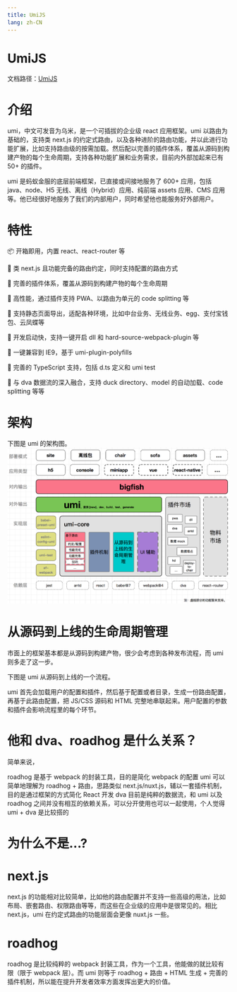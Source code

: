 ```yaml
---
title: UmiJS
lang: zh-CN
---
```


# UmiJS

文档路径：[UmiJS](https://umijs.org/zh/guide/)

# 介绍

umi，中文可发音为乌米，是一个可插拔的企业级 react 应用框架。umi 以路由为基础的，支持类 next.js 的约定式路由，以及各种进阶的路由功能，并以此进行功能扩展，比如支持路由级的按需加载。然后配以完善的插件体系，覆盖从源码到构建产物的每个生命周期，支持各种功能扩展和业务需求，目前内外部加起来已有 50+ 的插件。

umi 是蚂蚁金服的底层前端框架，已直接或间接地服务了 600+ 应用，包括 java、node、H5 无线、离线（Hybrid）应用、纯前端 assets 应用、CMS 应用等。他已经很好地服务了我们的内部用户，同时希望他也能服务好外部用户。

# 特性

📦 开箱即用，内置 react、react-router 等

🏈 类 next.js 且功能完备的路由约定，同时支持配置的路由方式

🎉 完善的插件体系，覆盖从源码到构建产物的每个生命周期

🚀 高性能，通过插件支持 PWA、以路由为单元的 code splitting 等

💈 支持静态页面导出，适配各种环境，比如中台业务、无线业务、egg、支付宝钱包、云凤蝶等

🚄 开发启动快，支持一键开启 dll 和 hard-source-webpack-plugin 等

🐠 一键兼容到 IE9，基于 umi-plugin-polyfills

🍁 完善的 TypeScript 支持，包括 d.ts 定义和 umi test

🌴 与 dva 数据流的深入融合，支持 duck directory、model 的自动加载、code splitting 等等

# 架构

下图是 umi 的架构图。
![image](../assets/umi.png)

# 从源码到上线的生命周期管理

市面上的框架基本都是从源码到构建产物，很少会考虑到各种发布流程，而 umi 则多走了这一步。

下图是 umi 从源码到上线的一个流程。

umi 首先会加载用户的配置和插件，然后基于配置或者目录，生成一份路由配置，再基于此路由配置，把 JS/CSS 源码和 HTML 完整地串联起来。用户配置的参数和插件会影响流程里的每个环节。

# 他和 dva、roadhog 是什么关系？

简单来说，

roadhog 是基于 webpack 的封装工具，目的是简化 webpack 的配置
umi 可以简单地理解为 roadhog + 路由，思路类似 next.js/nuxt.js，辅以一套插件机制，目的是通过框架的方式简化 React 开发
dva 目前是纯粹的数据流，和 umi 以及 roadhog 之间并没有相互的依赖关系，可以分开使用也可以一起使用，个人觉得 umi + dva 是比较搭的

# 为什么不是...?

# next.js

next.js 的功能相对比较简单，比如他的路由配置并不支持一些高级的用法，比如布局、嵌套路由、权限路由等等，而这些在企业级的应用中是很常见的。相比 next.js，umi 在约定式路由的功能层面会更像 nuxt.js 一些。

# roadhog

roadhog 是比较纯粹的 webpack 封装工具，作为一个工具，他能做的就比较有限（限于 webpack 层）。而 umi 则等于 roadhog + 路由 + HTML 生成 + 完善的插件机制，所以能在提升开发者效率方面发挥出更大的价值。
